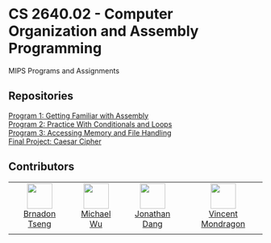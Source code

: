 # CS 2640.02 - Computer Organization and Assembly Programming
MIPS Programs and Assignments

## Repositories
[Program 1: Getting Familiar with Assembly](https://github.com/MIPS-PIPS/Program-1-Getting-Familiar-with-Assembly)  
[Program 2: Practice With Conditionals and Loops](https://github.com/MIPS-PIPS/Program-2-Practice-With-Conditionals-and-Loops)  
[Program 3: Accessing Memory and File Handling](https://github.com/MIPS-PIPS/Program-3-Accessing-Memory-and-File-Handling/tree/main)  
[Final Project: Caesar Cipher](https://github.com/MIPS-PIPS/Final-Project)



## Contributors
|       |       |       |       |
| :---: | :---: | :---: | :---: |
| <img width="50" src="https://avatars.githubusercontent.com/u/86759315?v=4"/></br>[Brnadon Tseng](https://github.com/PlainOlSoapBar) | <img width="50" src="https://avatars.githubusercontent.com/u/98852023?v=4"/></br>[Michael Wu](https://github.com/MichaelWuhu) | <img width="50" src="https://avatars.githubusercontent.com/u/79808820?v=4"/></br> [Jonathan Dang](https://github.com/jdang9191) | <img width="50" src="https://avatars.githubusercontent.com/u/144845764?v=4"/></br> [Vincent Mondragon](https://github.com/mariosonic1793)
|       |       |       |       |
